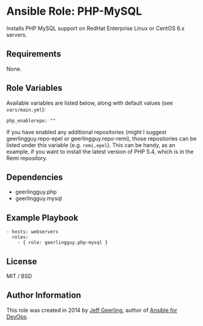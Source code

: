 # Ansible Role: PHP-MySQL

Installs PHP MySQL support on RedHat Enterprise Linux or CentOS 6.x servers.

## Requirements

None.

## Role Variables

Available variables are listed below, along with default values (see `vars/main.yml`):

    php_enablerepo: ""

If you have enabled any additional repositories (might I suggest geerlingguy.repo-epel or geerlingguy.repo-remi), those repositories can be listed under this variable (e.g. `remi,epel`). This can be handy, as an example, if you want to install the latest version of PHP 5.4, which is in the Remi repository.

## Dependencies

  - geerlingguy.php
  - geerlingguy.mysql

## Example Playbook

    - hosts: webservers
      roles:
        - { role: geerlingguy.php-mysql }

## License

MIT / BSD

## Author Information

This role was created in 2014 by [Jeff Geerling](http://jeffgeerling.com/), author of [Ansible for DevOps](http://ansiblefordevops.com/).
